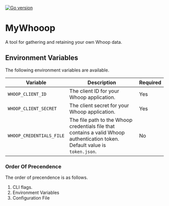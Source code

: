 
[![Go version](https://img.shields.io/github/go-mod/go-version/karl-cardenas-coding/go-lambda-cleanup)](https://golang.org/dl/)

# MyWhooop 

A tool for gathering and retaining your own Whoop data. 




## Environment Variables

The following environment variables are available.

| Variable | Description | Required |
|---|----|---|
| `WHOOP_CLIENT_ID` | The client ID for your Whoop application. | Yes |
| `WHOOP_CLIENT_SECRET` | The client secret for your Whoop application. | Yes |
| `WHOOP_CREDENTIALS_FILE` | The file path to the Whoop credentials file that contains a valid Whoop authentication token. Default value is `token.json`. | No | 

### Order Of Precendence

The order of precendence is as follows.

1. CLI flags.
2. Environment Variables
3. Configuration File

